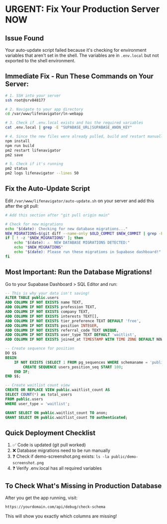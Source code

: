 # URGENT: Fix Your Production Server NOW

## Issue Found
Your auto-update script failed because it's checking for environment variables that aren't set in the shell. The variables are in `.env.local` but not exported to the shell environment.

## Immediate Fix - Run These Commands on Your Server:

```bash
# 1. SSH into your server
ssh root@srv848177

# 2. Navigate to your app directory
cd /var/www/lifenavigator/ln-webapp

# 3. Check if .env.local exists and has the required variables
cat .env.local | grep -E "SUPABASE_URL|SUPABASE_ANON_KEY"

# 4. Since the new files were already pulled, build and restart manually:
npm install
npm run build
pm2 restart lifenavigator
pm2 save

# 5. Check if it's running
pm2 status
pm2 logs lifenavigator --lines 50
```

## Fix the Auto-Update Script

Edit `/var/www/lifenavigator/auto-update.sh` on your server and add this after the git pull:

```bash
# Add this section after "git pull origin main"

# Check for new migrations
echo "$(date): Checking for new database migrations..."
NEW_MIGRATIONS=$(git diff --name-only $OLD_COMMIT $NEW_COMMIT | grep -E "supabase/migrations/.*\.sql$" || true)
if [ ! -z "$NEW_MIGRATIONS" ]; then
    echo "$(date): ⚠️  NEW DATABASE MIGRATIONS DETECTED:"
    echo "$NEW_MIGRATIONS"
    echo "$(date): Please run these migrations in Supabase dashboard!"
fi
```

## Most Important: Run the Database Migrations!

Go to your Supabase Dashboard > SQL Editor and run:

```sql
-- This is why your data isn't saving!
ALTER TABLE public.users 
ADD COLUMN IF NOT EXISTS name TEXT,
ADD COLUMN IF NOT EXISTS profession TEXT,
ADD COLUMN IF NOT EXISTS company TEXT,
ADD COLUMN IF NOT EXISTS interests TEXT[],
ADD COLUMN IF NOT EXISTS tier_preference TEXT DEFAULT 'free',
ADD COLUMN IF NOT EXISTS position INTEGER,
ADD COLUMN IF NOT EXISTS referral_code TEXT UNIQUE,
ADD COLUMN IF NOT EXISTS user_type TEXT DEFAULT 'waitlist',
ADD COLUMN IF NOT EXISTS joined_at TIMESTAMP WITH TIME ZONE DEFAULT NOW();

-- Create sequence for position
DO $$ 
BEGIN
    IF NOT EXISTS (SELECT 1 FROM pg_sequences WHERE schemaname = 'public' AND sequencename = 'users_position_seq') THEN
        CREATE SEQUENCE users_position_seq START 100;
    END IF;
END $$;

-- Create waitlist count view
CREATE OR REPLACE VIEW public.waitlist_count AS
SELECT COUNT(*) as total_users
FROM public.users
WHERE user_type = 'waitlist';

GRANT SELECT ON public.waitlist_count TO anon;
GRANT SELECT ON public.waitlist_count TO authenticated;
```

## Quick Deployment Checklist

1. ✅ Code is updated (git pull worked)
2. ❌ Database migrations need to be run manually
3. ❓ Check if demo-screenshot.png exists: `ls -la public/demo-screenshot.png`
4. ❓ Verify .env.local has all required variables

## To Check What's Missing in Production Database

After you get the app running, visit:
```
https://yourdomain.com/api/debug/check-schema
```

This will show you exactly which columns are missing!